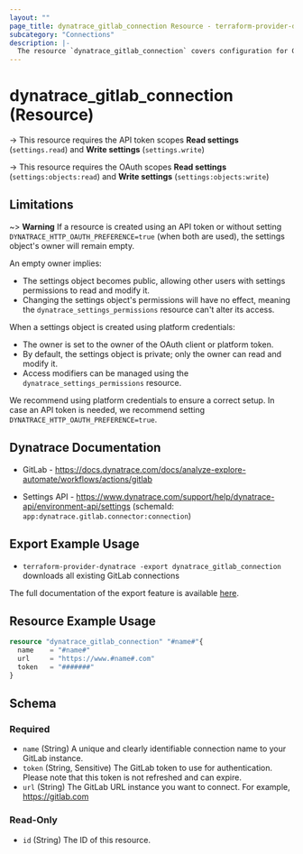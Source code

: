 ```yaml
---
layout: ""
page_title: dynatrace_gitlab_connection Resource - terraform-provider-dynatrace"
subcategory: "Connections"
description: |-
  The resource `dynatrace_gitlab_connection` covers configuration for GitLab connections
---
```


# dynatrace_gitlab_connection (Resource)

-> This resource requires the API token scopes **Read settings** (`settings.read`) and **Write settings** (`settings.write`)

-> This resource requires the OAuth scopes **Read settings** (`settings:objects:read`) and **Write settings** (`settings:objects:write`)

## Limitations
~> **Warning** If a resource is created using an API token or without setting `DYNATRACE_HTTP_OAUTH_PREFERENCE=true` (when both are used), the settings object's owner will remain empty.

An empty owner implies:
- The settings object becomes public, allowing other users with settings permissions to read and modify it.
- Changing the settings object's permissions will have no effect, meaning the `dynatrace_settings_permissions` resource can't alter its access.

When a settings object is created using platform credentials:
- The owner is set to the owner of the OAuth client or platform token.
- By default, the settings object is private; only the owner can read and modify it.
- Access modifiers can be managed using the `dynatrace_settings_permissions` resource.

We recommend using platform credentials to ensure a correct setup.
In case an API token is needed, we recommend setting `DYNATRACE_HTTP_OAUTH_PREFERENCE=true`.

## Dynatrace Documentation

- GitLab - https://docs.dynatrace.com/docs/analyze-explore-automate/workflows/actions/gitlab

- Settings API - https://www.dynatrace.com/support/help/dynatrace-api/environment-api/settings (schemaId: `app:dynatrace.gitlab.connector:connection`)

## Export Example Usage

- `terraform-provider-dynatrace -export dynatrace_gitlab_connection` downloads all existing GitLab connections

The full documentation of the export feature is available [here](https://dt-url.net/h203qmc).

## Resource Example Usage

```terraform
resource "dynatrace_gitlab_connection" "#name#"{
  name    = "#name#"
  url     = "https://www.#name#.com"
  token   = "#######"
}
```

<!-- schema generated by tfplugindocs -->
## Schema

### Required

- `name` (String) A unique and clearly identifiable connection name to your GitLab instance.
- `token` (String, Sensitive) The GitLab token to use for authentication. Please note that this token is not refreshed and can expire.
- `url` (String) The GitLab URL instance you want to connect. For example, https://gitlab.com

### Read-Only

- `id` (String) The ID of this resource.
